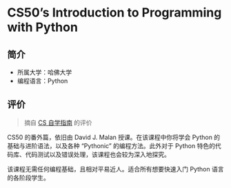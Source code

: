 # CS50’s Introduction to Programming with Python

## 简介

- 所属大学：哈佛大学
- 编程语言：Python

## 评价

> 摘自 [CS 自学指南](https://csdiy.wiki) 的评价

CS50 的番外篇，依旧由 David J. Malan 授课。在该课程中你将学会 Python 的基础与进阶语法，以及各种 “Pythonic” 的编程方法。此外对于 Python 特色的代码库、代码测试以及错误处理，该课程也会较为深入地探究。

该课程无需任何编程基础，且相对平易近人。适合所有想要快速入门 Python 语言的各阶段学生。